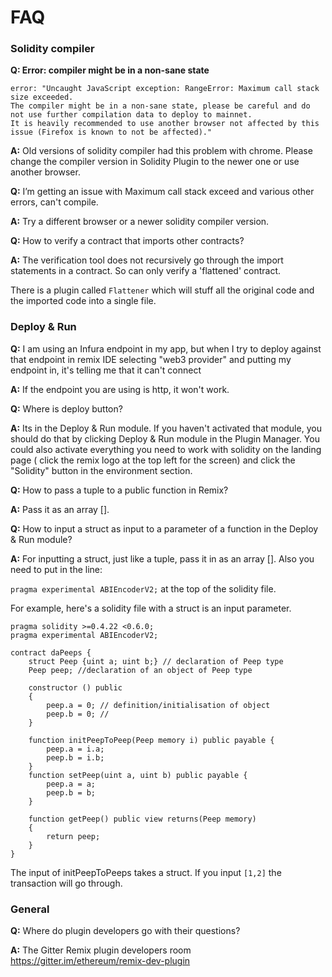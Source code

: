 FAQ
===

### Solidity compiler

**Q: Error: compiler might be in a non-sane state**
```
error: "Uncaught JavaScript exception: RangeError: Maximum call stack size exceeded.
The compiler might be in a non-sane state, please be careful and do not use further compilation data to deploy to mainnet.
It is heavily recommended to use another browser not affected by this issue (Firefox is known to not be affected)."
```

**A:** Old versions of solidity compiler had this problem with chrome.
Please change the compiler version in Solidity Plugin to the newer one or use another browser.

**Q:** I’m getting an issue with Maximum call stack exceed and various other errors, can't compile.

**A:**  Try a different browser or a newer solidity compiler version.

**Q:** How to verify a contract that imports other contracts?

**A:**  The verification tool does not recursively go through the import statements in a contract.  So can only verify a 'flattened' contract.  

There is a plugin called `Flattener` which will stuff all the original code and the imported code into a single file.

### Deploy & Run

**Q:** I am using an Infura endpoint in my app, but when I try to deploy against that endpoint in remix IDE selecting "web3 provider" and putting my endpoint in, it's telling me that it can't connect

**A:** If the endpoint you are using is http, it won't work.

**Q:** Where is deploy button?

**A:** Its in the Deploy & Run module. If you haven't activated that module, you should do that by clicking Deploy & Run module in the Plugin Manager.
You could also activate everything you need to work with solidity on the landing page ( click the remix logo at the top left for the screen) and click the "Solidity" button in the environment section.

**Q:** How to pass a tuple to a public function in Remix?

**A:** Pass it as an array [].

**Q:** How to input a struct as input to a parameter of a function in the Deploy & Run module?

**A:** For inputting a struct, just like a tuple, pass it in as an array [].  Also you need to put in the line:

`pragma experimental ABIEncoderV2;` at the top of the solidity file.

For example, here's a solidity file with a struct is an input parameter.

```
pragma solidity >=0.4.22 <0.6.0;
pragma experimental ABIEncoderV2;

contract daPeeps {
    struct Peep {uint a; uint b;} // declaration of Peep type
    Peep peep; //declaration of an object of Peep type

    constructor () public
    {
        peep.a = 0; // definition/initialisation of object
        peep.b = 0; //
    }

    function initPeepToPeep(Peep memory i) public payable {
        peep.a = i.a;
        peep.b = i.b;
    }
    function setPeep(uint a, uint b) public payable {
        peep.a = a;
        peep.b = b;
    }

    function getPeep() public view returns(Peep memory)
    {
        return peep;
    }
}
```

The input of initPeepToPeeps takes a struct.  If you input
`[1,2]` the transaction will go through.


### General

**Q:** Where do plugin developers go with their questions?

**A:** The Gitter Remix plugin developers room https://gitter.im/ethereum/remix-dev-plugin
